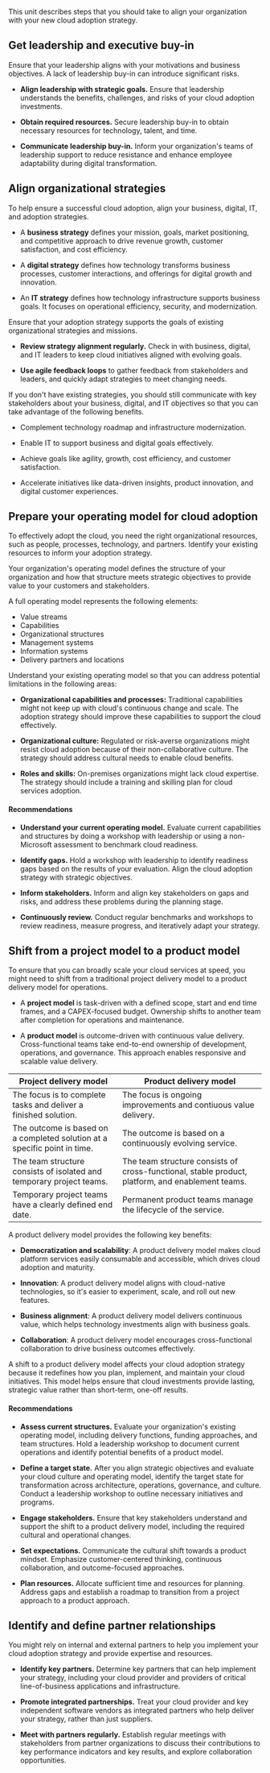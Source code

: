 This unit describes steps that you should take to align your organization with your new cloud adoption strategy.

## Get leadership and executive buy-in

Ensure that your leadership aligns with your motivations and business objectives. A lack of leadership buy-in can introduce significant risks.

- **Align leadership with strategic goals.** Ensure that leadership understands the benefits, challenges, and risks of your cloud adoption investments. 

- **Obtain required resources.** Secure leadership buy-in to obtain necessary resources for technology, talent, and time.
- **Communicate leadership buy-in.** Inform your organization's teams of leadership support to reduce resistance and enhance employee adaptability during digital transformation.

## Align organizational strategies

To help ensure a successful cloud adoption, align your business, digital, IT, and adoption strategies.

- A **business strategy** defines your mission, goals, market positioning, and competitive approach to drive revenue growth, customer satisfaction, and cost efficiency.

- A **digital strategy** defines how technology transforms business processes, customer interactions, and offerings for digital growth and innovation.
- An **IT strategy** defines how technology infrastructure supports business goals. It focuses on operational efficiency, security, and modernization.

Ensure that your adoption strategy supports the goals of existing organizational strategies and missions.

- **Review strategy alignment regularly.** Check in with business, digital, and IT leaders to keep cloud initiatives aligned with evolving goals.

- **Use agile feedback loops** to gather feedback from stakeholders and leaders, and quickly adapt strategies to meet changing needs.

If you don't have existing strategies, you should still communicate with key stakeholders about your business, digital, and IT objectives so that you can take advantage of the following benefits.

- Complement technology roadmap and infrastructure modernization.

- Enable IT to support business and digital goals effectively.
- Achieve goals like agility, growth, cost efficiency, and customer satisfaction.
- Accelerate initiatives like data-driven insights, product innovation, and digital customer experiences.

## Prepare your operating model for cloud adoption

To effectively adopt the cloud, you need the right organizational resources, such as people, processes, technology, and partners. Identify your existing resources to inform your adoption strategy.

Your organization's operating model defines the structure of your organization and how that structure meets strategic objectives to provide value to your customers and stakeholders.

A full operating model represents the following elements:

- Value streams
- Capabilities
- Organizational structures
- Management systems
- Information systems
- Delivery partners and locations

Understand your existing operating model so that you can address potential limitations in the following areas:

- **Organizational capabilities and processes:** Traditional capabilities might not keep up with cloud's continuous change and scale. The adoption strategy should improve these capabilities to support the cloud effectively.

- **Organizational culture:** Regulated or risk-averse organizations might resist cloud adoption because of their non-collaborative culture. The strategy should address cultural needs to enable cloud benefits.
- **Roles and skills:** On-premises organizations might lack cloud expertise. The strategy should include a training and skilling plan for cloud services adoption.

#### Recommendations

- **Understand your current operating model.** Evaluate current capabilities and structures by doing a workshop with leadership or using a non-Microsoft assessment to benchmark cloud readiness.

- **Identify gaps.** Hold a workshop with leadership to identify readiness gaps based on the results of your evaluation. Align the cloud adoption strategy with strategic objectives.
- **Inform stakeholders.** Inform and align key stakeholders on gaps and risks, and address these problems during the planning stage.
- **Continuously review.** Conduct regular benchmarks and workshops to review readiness, measure progress, and iteratively adapt your strategy.

## Shift from a project model to a product model

To ensure that you can broadly scale your cloud services at speed, you might need to shift from a traditional project delivery model to a product delivery model for operations.

- A **project model** is task-driven with a defined scope, start and end time frames, and a CAPEX-focused budget. Ownership shifts to another team after completion for operations and maintenance.

- A **product model** is outcome-driven with continuous value delivery. Cross-functional teams take end-to-end ownership of development, operations, and governance. This approach enables responsive and scalable value delivery.

|Project delivery model|Product delivery model|
|----|----|
| The focus is to complete tasks and deliver a finished solution.| The focus is ongoing improvements and contiuous value delivery.|
|The outcome is based on a completed solution at a specific point in time.| The outcome is based on a continuously evolving service.|
|The team structure consists of isolated and temporary project teams.| The team structure consists of cross-functional, stable product, platform, and enablement teams. |
|Temporary project teams have a clearly defined end date.| Permanent product teams manage the lifecycle of the service.|

A product delivery model provides the following key benefits:

- **Democratization and scalability**: A product delivery model makes cloud platform services easily consumable and accessible, which drives cloud adoption and maturity.

- **Innovation**: A product delivery model aligns with cloud-native technologies, so it's easier to experiment, scale, and roll out new features.
- **Business alignment**: A product delivery model delivers continuous value, which helps technology investments align with business goals.
- **Collaboration**: A product delivery model encourages cross-functional collaboration to drive business outcomes effectively.

A shift to a product delivery model affects your cloud adoption strategy because it redefines how you plan, implement, and maintain your cloud initiatives. This model helps ensure that cloud investments provide lasting, strategic value rather than short-term, one-off results.

#### Recommendations

- **Assess current structures.** Evaluate your organization's existing operating model, including delivery functions, funding approaches, and team structures. Hold a leadership workshop to document current operations and identify potential benefits of a product model.

- **Define a target state.** After you align strategic objectives and evaluate your cloud culture and operating model, identify the target state for transformation across architecture, operations, governance, and culture. Conduct a leadership workshop to outline necessary initiatives and programs.

- **Engage stakeholders.** Ensure that key stakeholders understand and support the shift to a product delivery model, including the required cultural and operational changes.

- **Set expectations.** Communicate the cultural shift towards a product mindset. Emphasize customer-centered thinking, continuous collaboration, and outcome-focused approaches.

- **Plan resources.** Allocate sufficient time and resources for planning. Address gaps and establish a roadmap to transition from a project approach to a product approach.

## Identify and define partner relationships

You might rely on internal and external partners to help you implement your cloud adoption strategy and provide expertise and resources.

- **Identify key partners.** Determine key partners that can help implement your strategy, including your cloud provider and providers of critical line-of-business applications and infrastructure.

- **Promote integrated partnerships.** Treat your cloud provider and key independent software vendors as integrated partners who help deliver your strategy, rather than just suppliers.

- **Meet with partners regularly.** Establish regular meetings with stakeholders from partner organizations to discuss their contributions to key performance indicators and key results, and explore collaboration opportunities.

